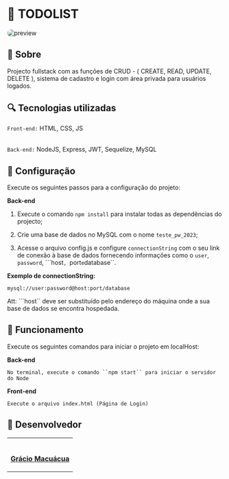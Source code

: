 
# 🎯 TODOLIST

  

<img  src="preview.jpeg"  alt="preview"  style="border-radius: 25px">


## 📝 Sobre

Projecto fullstack com as funções de CRUD - ( CREATE, READ, UPDATE, DELETE ), sistema de cadastro e login com área privada para usuários logados.


## 🔍 Tecnologias utilizadas

``Front-end:`` HTML, CSS, JS

######

``Back-end:`` NodeJS, Express, JWT, Sequelize, MySQL


## 🔧 Configuração

Execute os seguintes passos para a configuração do projeto:

**Back-end**

1. Execute o comando ``npm install`` para instalar todas as dependências do projecto;

2. Crie uma base de dados no MySQL com o nome ``teste_pw_2023``;

3. Acesse o arquivo config.js e configure ``connectionString`` com o seu link
de conexão à base de dados fornecendo informações como o ``user``, ``password``, ```host``,
``port`` e ``database``.

**Exemplo de connectionString:**

``mysql://user:password@host:port/database``

Att: ```host`` deve ser substituído pelo endereço do máquina onde a sua base
de dados se encontra hospedada.


## 🚀 Funcionamento
 

Execute os seguintes comandos para iniciar o projeto em localHost:

**Back-end**
```
No terminal, execute o comando ``npm start`` para iniciar o servidor
do Node
```

**Front-end**
```
Execute o arquivo index.html (Página de Login)
```


## 🤝 Desenvolvedor


<table>

<tr>

<td  align="center">

<a  href="https://github.com/graciomacuacua"  width="100px;">

<br>

<strong>Grácio Macuácua</strong>

</a>

</td>

</tr>

</table>
